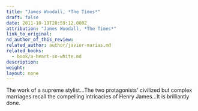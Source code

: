 ```yaml
---
title: "James Woodall, *The Times*"
draft: false
date: 2011-10-19T20:59:12.000Z
attribution: "James Woodall, *The Times*"
link_to_original:
nd_author_of_this_review:
related_author: author/javier-marias.md
related_books:
  - book/a-heart-so-white.md
description:
weight:
layout: none
---
```

The work of a supreme stylist...The two protagonists' civilized but complex marriages recall the compelling intricacies of Henry James...It is brilliantly done.

